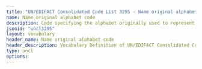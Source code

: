 ```yaml
---
title: "UN/EDIFACT Consolidated Code List 3295 - Name original alphabet code (20B) JSON-LD Vocabulary"
name: Name original alphabet code
description: Code specifying the alphabet originally used to represent a name.
jsonid: "uncl3295"
layout: vocabulary
header_name: Name original alphabet code
header_description: Vocabulary Definition of UN/EDIFACT Consolidated Code List 3295 - Name original alphabet code (20B) semantics in HTML format. JSON-LD format is available at [uncl3295.jsonld](/vocabulary/uncl3295.jsonld)
type: uncl
options:
---
```

